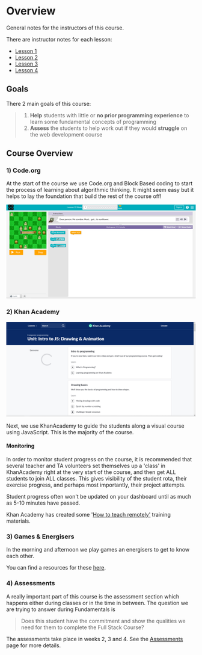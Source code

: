 # Overview

General notes for the instructors of this course.

There are instructor notes for each lesson:

* [Lesson 1](instructor-notes.md)
* [Lesson 2](instructor-notes-1.md)
* [Lesson 3](instructor-notes-2.md)
* [Lesson 4](instructor-notes-3.md)

## Goals

There 2 main goals of this course:

> 1. **Help** students with little or **no prior programming experience** to learn some fundamental concepts of programming
> 2. **Assess** the students to help work out if they would **struggle** on the web development course

## Course Overview

### 1\) Code.org

At the start of the course we use Code.org and Block Based coding to start the process of learning about algorithmic thinking. It might seem easy but it helps to lay the foundation that build the rest of the course off!

![](../.gitbook/assets/image.png)

### 2\) Khan Academy

![](../.gitbook/assets/image%20%281%29.png)

Next, we use KhanAcademy to guide the students along a visual course using JavaScript. This is the  majority of the course.

#### Monitoring

In order to monitor student progress on the course, it is recommended that several teacher and TA volunteers set themselves up a 'class' in KhanAcademy right at the very start of the course, and then get ALL students to join ALL classes. This gives visibility of the student rota, their exercise progress, and perhaps most importantly, their project attempts.

Student progress often won't be updated on your dashboard until as much as 5-10 minutes have passed.   
  
Khan Academy has created some '[How to teach remotely'](https://www.khanacademy.org/khan-for-educators/k4e-us-demo/xb78db74671c953a7:khan-for-educators#xb78db74671c953a7:teaching-remotely-with-khan-academy) training materials. 

### 3\) Games & Energisers

In the morning and afternoon we play games an energisers to get to know each other.

You can find a resources for these [here](engergisers.md).

### 4\) Assessments

A really important part of this course is the assessment section which happens either during classes or in the time in between. The question we are trying to answer during Fundamentals is 

> Does this student have the commitment and show the qualities we need for them to complete the Full Stack Course?

The assessments take place in weeks 2, 3 and 4. See the [Assessments ](assessments.md)page for more details. 

